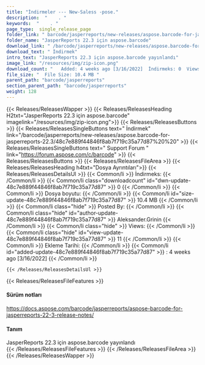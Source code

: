 ```yaml
---
title: "İndirmeler --- New-Saless -pose." 
description:  "    . " 
keywords:  "    . " 
page_type:  single_release_page
folder_link: " barcode/jasperreports/new-releases/aspose.barcode-for-jasperreports-22.3/"
folder_name: "JasperReports 22.3 için aspose.barcode"
download_link: " /barcode/jasperreports/new-releases/aspose.barcode-for-jasperreports-22.3/48c7e889f44846f8ab7f719c35a77d87"
download_text: " İndirmek"
intro_text: "JasperReports 22.3 için aspose.barcode yayınlandı"
image_link: "/resources/img/zip-icon.png"
download_count: "   Added: 4 weeks ago [3/16/2022]  İndirmeks: 0  Views: 10"
file_size: "  File Size: 10.4 MB "
parent_path: "barcode/jasperreports"
section_parent_path: "barcode/jasperreports"
weight: 128
---
```


{{< Releases/ReleasesWapper >}}
  {{< Releases/ReleasesHeading H2txt="JasperReports 22.3 için aspose.barcode" imagelink="/resources/img/zip-icon.png">}}
  {{< Releases/ReleasesButtons >}}
    {{< Releases/ReleasesSingleButtons text=" İndirmek" link="/barcode/jasperreports/new-releases/aspose.barcode-for-jasperreports-22.3/48c7e889f44846f8ab7f719c35a77d87%20%20" >}}
    {{< Releases/ReleasesSingleButtons text=" Support Forum " link="https://forum.aspose.com/c/barcode" >}}
  {{< Releases/ReleasesButtons >}}
  {{< Releases/ReleasesFileArea >}}
    {{< Releases/ReleasesHeading h4txt="Dosya Ayrıntıları">}}
    {{< Releases/ReleasesDetailsUl >}}
            {{< Common/li  >}} İndirmeks: {{< /Common/li >}} 
      {{< Common/li class="downloadcount" id="dwn-update-48c7e889f44846f8ab7f719c35a77d87" >}} 0 {{< /Common/li >}} 
      {{< Common/li  >}} Dosya boyutu: {{< /Common/li >}} 
      {{< Common/li id="size-update-48c7e889f44846f8ab7f719c35a77d87" >}} 10.4 MB {{< /Common/li >}} 
      {{< Common/li  class="hide" >}} Posted By: {{< /Common/li >}} 
      {{< Common/li class="hide" id="author-update-48c7e889f44846f8ab7f719c35a77d87" >}} Aleksander.Grinin {{< /Common/li >}} 
      {{< Common/li class="hide"  >}} Views: {{< /Common/li >}} 
      {{< Common/li class="hide" id="view-update-48c7e889f44846f8ab7f719c35a77d87" >}} 11 {{< /Common/li >}} 
      {{< Common/li  >}} Ekleme Tarihi: {{< /Common/li >}} 
      {{< Common/li id="added-update-48c7e889f44846f8ab7f719c35a77d87" >}} : 4 weeks ago [3/16/2022] {{< /Common/li >}} 

    {{< /Releases/ReleasesDetailsUl >}}

  {{< Releases/ReleasesFileFeatures >}}
      <h4>Sürüm notları</h4><div><a href="https://docs.aspose.com/barcode/jasperreports/aspose-barcode-for-jasperreports-22-3-release-notes/">https://docs.aspose.com/barcode/jasperreports/aspose-barcode-for-jasperreports-22-3-release-notes/</a></div><h4>Tanım</h4><div class="HTMLDescription">JasperReports 22.3 için aspose.barcode yayınlandı</div>
  {{< /Releases/ReleasesFileFeatures >}}
 {{< /Releases/ReleasesFileArea >}}
{{< /Releases/ReleasesWapper >}}


